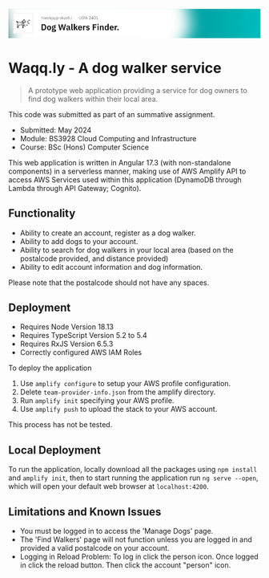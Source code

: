 ![Banner](banner.png)

# Waqq.ly - A dog walker service

> A prototype web application providing a service for dog owners to find dog walkers within their local area.

This code was submitted as part of an summative assignment.

- Submitted: May 2024
- Module: BS3928 Cloud Computing and Infrastructure
- Course: BSc (Hons) Computer Science

This web application is written in Angular 17.3 (with non-standalone components) in a serverless manner, making use of AWS Amplify API to access AWS Services used within this application (DynamoDB through Lambda through API Gateway; Cognito).

## Functionality

- Ability to create an account, register as a dog walker.
- Ability to add dogs to your account.
- Ability to search for dog walkers in your local area (based on the postalcode provided, and distance provided)
- Ability to edit account information and dog information.

Please note that the postalcode should not have any spaces.

## Deployment

- Requires Node Version 18.13
- Requires TypeScript Version 5.2 to 5.4
- Requires RxJS Version 6.5.3
- Correctly configured AWS IAM Roles

To deploy the application

1. Use `amplify configure` to setup your AWS profile configuration.
1. Delete `team-provider-info.json` from the amplify directory.
1. Run `amplify init` specifying your AWS profile.
1. Use `amplify push` to upload the stack to your AWS account.

This process has not be tested.

## Local Deployment

To run the application, locally download all the packages using `npm install` and `amplify init`, then to start running the application run `ng serve --open`, which will open your default web browser at `localhost:4200`.

## Limitations and Known Issues

- You must be logged in to access the 'Manage Dogs' page.
- The 'Find Walkers' page will not function unless you are logged in and provided a valid postalcode on your account.
- Logging in Reload Problem: To log in click the person icon. Once logged in click the reload button. Then click the account "person" icon.
